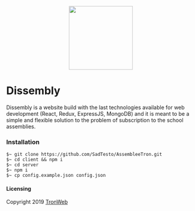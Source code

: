 <p align="center">
  <img width="170" height="170" src="https://www.tronweb.it/wp-content/uploads/2018/09/tw-logo.png">
</p>

# Dissembly
Dissembly is a website build with the last technologies available for web development (React, Redux, ExpressJS, MongoDB) and it is meant to be a simple and flexible solution to the problem of subscription to the school assemblies.

### Installation
```
$~ git clone https://github.com/SadTesto/AssembleeTron.git
$~ cd client && npm i
$~ cd server
$~ npm i
$~ cp config.example.json config.json
```

#### Licensing
Copyright 2019 [TronWeb](https://www.tronweb.it)
